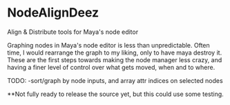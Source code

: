 # NodeAlignDeez
Align &amp; Distribute tools for Maya's node editor

Graphing nodes in Maya's node editor is less than unpredictable. Often time, I would rearrange the graph to my liking, only to have maya destroy it. These are the first steps towards making the node manager less crazy, and having a finer level of control over what gets moved, when and to where.

TODO:
-sort/graph by node inputs, and array attr indices on selected nodes

**Not fully ready to release the source yet, but this could use some testing.  
